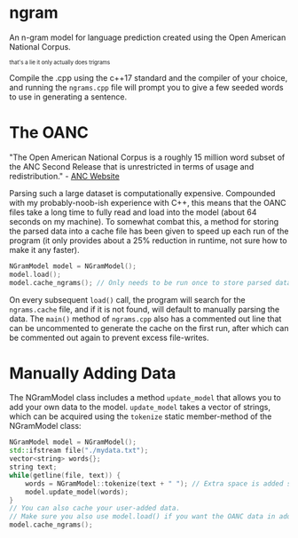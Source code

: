 # ngram
An n-gram model for language prediction created using the Open American National Corpus.

<sup><sub>that's a lie it only actually does trigrams</sub></sup>

Compile the .cpp using the c++17 standard and the compiler of your choice, and running the `ngrams.cpp` file will prompt you to give a few seeded words to use in generating a sentence.

# The OANC
"The Open American National Corpus is a roughly 15 million word subset of the ANC Second Release that is unrestricted in terms of usage and redistribution." - [ANC Website](https://anc.org/data/oanc/)

Parsing such a large dataset is computationally expensive. Compounded with my probably-noob-ish experience with C++, this means that the OANC files take a long time to fully read and load into the model (about 64 seconds on my machine). To somewhat combat this, a method for storing the parsed data into a cache file has been given to speed up each run of the program (it only provides about a 25% reduction in runtime, not sure how to make it any faster).
```cpp
NGramModel model = NGramModel();
model.load();
model.cache_ngrams(); // Only needs to be run once to store parsed data.
```
On every subsequent `load()` call, the program will search for the `ngrams.cache` file, and if it is not found, will default to manually parsing the data. The `main()` method of `ngrams.cpp` also has a commented out line that can be uncommented to generate the cache on the first run, after which can be commented out again to prevent excess file-writes.

# Manually Adding Data
The NGramModel class includes a method `update_model` that allows you to add your own data to the model. `update_model` takes a vector of strings, which can be acquired using the `tokenize` static member-method of the NGramModel class:
```cpp
NGramModel model = NGramModel();
std::ifstream file("./mydata.txt");
vector<string> words{};
string text;
while(getline(file, text)) {
    words = NGramModel::tokenize(text + " "); // Extra space is added so tokenize can find last word.
    model.update_model(words);
}
// You can also cache your user-added data.
// Make sure you also use model.load() if you want the OANC data in addition to your data.
model.cache_ngrams();
```